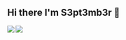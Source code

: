 ## Hi there I'm S3pt3mb3r 👋
<a href="https://github.com/s3pt3mb3r">
  <img align="left" src="https://github-readme-stats.vercel.app/api?username=s3pt3mb3r&hide=contribs&show_icons=true&theme=tokyonight" />
</a>
<a href="https://github.com/s3pt3mb3r">
  <img align="left" src="https://github-readme-stats.vercel.app/api/top-langs/?username=s3pt3mb3r&layout=compact&theme=tokyonight" />
</a>